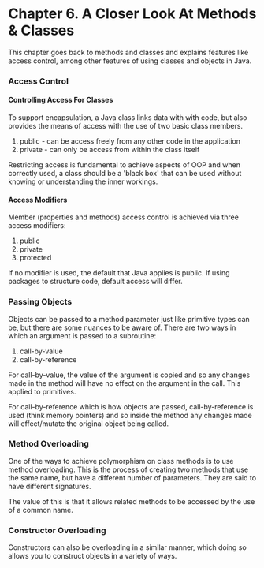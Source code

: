 # Chapter 6. A Closer Look At Methods & Classes

This chapter goes back to methods and classes and explains features like access control, among other features of using 
classes and objects in Java.

### Access Control

#### Controlling Access For Classes
To support encapsulation, a Java class links data with with code, but also provides the means of access 
with the use of two basic class members.

1. public - can be access freely from any other code in the application
2. private - can only be access from within the class itself

Restricting access is fundamental to achieve aspects of OOP and when correctly used, a class should be a 'black box' that
can be used without knowing or understanding the inner workings.

#### Access Modifiers
Member (properties and methods) access control is achieved via three access modifiers:
1. public
2. private
3. protected

If no modifier is used, the default that Java applies is public. If using packages to structure code, default access will differ.

### Passing Objects
Objects can be passed to a method parameter just like primitive types can be, but there are some nuances to be aware of.
There are two ways in which an argument is passed to a subroutine:
1. call-by-value
2. call-by-reference

For call-by-value, the value of the argument is copied and so any changes made in the method will have no effect on the
argument in the call. This applied to primitives.

For call-by-reference which is how objects are passed, call-by-reference is used (think memory pointers) and so inside 
the method any changes made will effect/mutate the original object being called.

### Method Overloading
One of the ways to achieve polymorphism on class methods is to use method overloading. This is the process of creating 
two methods that use the same name, but have a different number of parameters. They are said to have different signatures.

The value of this is that it allows related methods to be accessed by the use of a common name.

### Constructor Overloading
Constructors can also be overloading in a similar manner, which doing so allows you to construct objects in a variety of 
ways.

